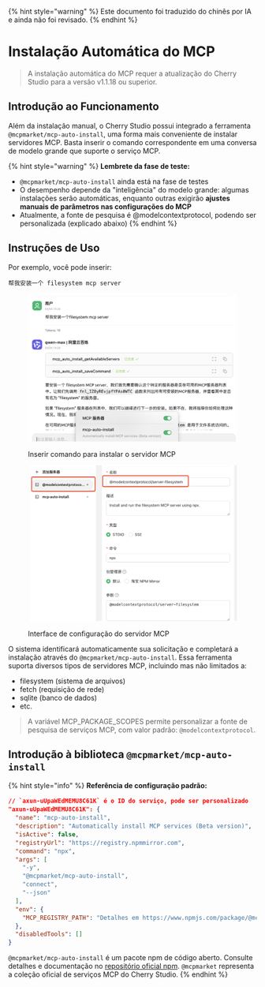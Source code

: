 
{% hint style="warning" %}
Este documento foi traduzido do chinês por IA e ainda não foi revisado.
{% endhint %}

# Instalação Automática do MCP

> A instalação automática do MCP requer a atualização do Cherry Studio para a versão v1.1.18 ou superior.

## Introdução ao Funcionamento

Além da instalação manual, o Cherry Studio possui integrado a ferramenta `@mcpmarket/mcp-auto-install`, uma forma mais conveniente de instalar servidores MCP. Basta inserir o comando correspondente em uma conversa de modelo grande que suporte o serviço MCP.

{% hint style="warning" %}
**Lembrete da fase de teste:**

* `@mcpmarket/mcp-auto-install` ainda está na fase de testes
* O desempenho depende da "inteligência" do modelo grande: algumas instalações serão automáticas, enquanto outras exigirão **ajustes manuais de parâmetros nas configurações do MCP**
* Atualmente, a fonte de pesquisa é @modelcontextprotocol, podendo ser personalizada (explicado abaixo)
{% endhint %}

## Instruções de Uso

Por exemplo, você pode inserir:

```
帮我安装一个 filesystem mcp server
```

<figure><img src="../../.gitbook/assets/mcp-auto-install_shot1.png" alt=""><figcaption><p>Inserir comando para instalar o servidor MCP</p></figcaption></figure>

<figure><img src="../../.gitbook/assets/mcp-auto-install_shot2.png" alt=""><figcaption><p>Interface de configuração do servidor MCP</p></figcaption></figure>

O sistema identificará automaticamente sua solicitação e completará a instalação através do `@mcpmarket/mcp-auto-install`. Essa ferramenta suporta diversos tipos de servidores MCP, incluindo mas não limitados a:

* filesystem (sistema de arquivos)
* fetch (requisição de rede)
* sqlite (banco de dados)
* etc.

> A variável MCP_PACKAGE_SCOPES permite personalizar a fonte de pesquisa de serviços MCP, com valor padrão: `@modelcontextprotocol`.

## Introdução à biblioteca `@mcpmarket/mcp-auto-install`

{% hint style="info" %}
**Referência de configuração padrão:**

```json
// `axun-uUpaWEdMEMU8C61K` é o ID do serviço, pode ser personalizado
"axun-uUpaWEdMEMU8C61K": {
  "name": "mcp-auto-install",
  "description": "Automatically install MCP services (Beta version)",
  "isActive": false,
  "registryUrl": "https://registry.npmmirror.com",
  "command": "npx",
  "args": [
    "-y",
    "@mcpmarket/mcp-auto-install",
    "connect",
    "--json"
  ],
  "env": {
    "MCP_REGISTRY_PATH": "Detalhes em https://www.npmjs.com/package/@mcpmarket/mcp-auto-install"
  },
  "disabledTools": []
}
```

`@mcpmarket/mcp-auto-install` é um pacote npm de código aberto. Consulte detalhes e documentação no [repositório oficial npm](https://www.npmjs.com/package/@mcpmarket/mcp-auto-install). `@mcpmarket` representa a coleção oficial de serviços MCP do Cherry Studio.
{% endhint %}